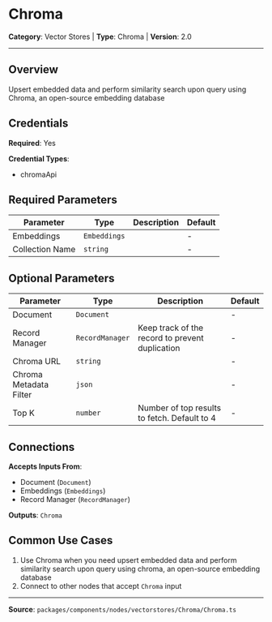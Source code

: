 # Chroma

**Category**: Vector Stores | **Type**: Chroma | **Version**: 2.0

---

## Overview

Upsert embedded data and perform similarity search upon query using Chroma, an open-source embedding database

## Credentials

**Required**: Yes

**Credential Types**:
- chromaApi

## Required Parameters

| Parameter | Type | Description | Default |
|-----------|------|-------------|---------|
| Embeddings | `Embeddings` |  | - |
| Collection Name | `string` |  | - |

## Optional Parameters

| Parameter | Type | Description | Default |
|-----------|------|-------------|---------|
| Document | `Document` |  | - |
| Record Manager | `RecordManager` | Keep track of the record to prevent duplication | - |
| Chroma URL | `string` |  | - |
| Chroma Metadata Filter | `json` |  | - |
| Top K | `number` | Number of top results to fetch. Default to 4 | - |

## Connections

**Accepts Inputs From**:
- Document (`Document`)
- Embeddings (`Embeddings`)
- Record Manager (`RecordManager`)

**Outputs**: `Chroma`

## Common Use Cases

1. Use Chroma when you need upsert embedded data and perform similarity search upon query using chroma, an open-source embedding database
2. Connect to other nodes that accept `Chroma` input

---

**Source**: `packages/components/nodes/vectorstores/Chroma/Chroma.ts`